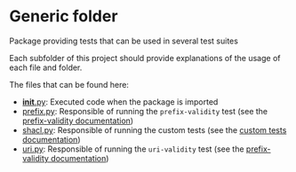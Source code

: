 # Generic folder

Package providing tests that can be used in several test suites

Each subfolder of this project should provide explanations of the usage of each file and folder.

The files that can be found here:

* [__init__.py](./__init__.py): Executed code when the package is imported
* [prefix.py](./prefix.py): Responsible of running the `prefix-validity` test (see the [prefix-validity documentation](../../../docs/tests.md#224-prefix-validity))
* [shacl.py](./shacl.py): Responsible of running the custom tests (see the [custom tests documentation](../../../docs/custom-tests.md))
* [uri.py](./uri.py): Responsible of running the `uri-validity` test (see the [prefix-validity documentation](../../../docs/tests.md#233-uri-validity))
